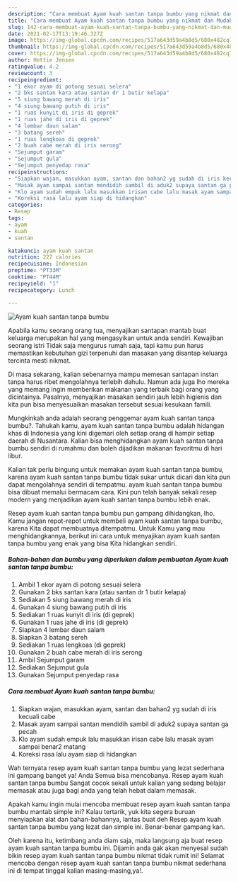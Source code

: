 ```yaml
---
description: "Cara membuat Ayam kuah santan tanpa bumbu yang nikmat dan Mudah Dibuat"
title: "Cara membuat Ayam kuah santan tanpa bumbu yang nikmat dan Mudah Dibuat"
slug: 142-cara-membuat-ayam-kuah-santan-tanpa-bumbu-yang-nikmat-dan-mudah-dibuat
date: 2021-02-17T13:19:46.327Z
image: https://img-global.cpcdn.com/recipes/517a643d59a4b8d5/680x482cq70/ayam-kuah-santan-tanpa-bumbu-foto-resep-utama.jpg
thumbnail: https://img-global.cpcdn.com/recipes/517a643d59a4b8d5/680x482cq70/ayam-kuah-santan-tanpa-bumbu-foto-resep-utama.jpg
cover: https://img-global.cpcdn.com/recipes/517a643d59a4b8d5/680x482cq70/ayam-kuah-santan-tanpa-bumbu-foto-resep-utama.jpg
author: Hettie Jensen
ratingvalue: 4.2
reviewcount: 3
recipeingredient:
- "1 ekor ayam di potong sesuai selera"
- "2 bks santan kara atau santan dr 1 butir kelapa"
- "5 siung bawang merah di iris"
- "4 siung bawang putih di iris"
- "1 ruas kunyit di iris di geprek"
- "1 ruas jahe di iris di geprek"
- "4 lembar daun salam"
- "3 batang sereh"
- "1 ruas lengkoas di geprek"
- "2 buah cabe merah di iris serong"
- "Sejumput garam"
- "Sejumput gula"
- "Sejumput penyedap rasa"
recipeinstructions:
- "Siapkan wajan, masukkan ayam, santan dan bahan2 yg sudah di iris kecuali cabe"
- "Masak ayam sampai santan mendidih sambil di aduk2 supaya santan ga pecah"
- "Klo ayam sudah empuk lalu masukkan irisan cabe lalu masak ayam sampai benar2 matang"
- "Koreksi rasa lalu ayam siap di hidangkan"
categories:
- Resep
tags:
- ayam
- kuah
- santan

katakunci: ayam kuah santan 
nutrition: 227 calories
recipecuisine: Indonesian
preptime: "PT33M"
cooktime: "PT44M"
recipeyield: "1"
recipecategory: Lunch

---
```



![Ayam kuah santan tanpa bumbu](https://img-global.cpcdn.com/recipes/517a643d59a4b8d5/680x482cq70/ayam-kuah-santan-tanpa-bumbu-foto-resep-utama.jpg)

Apabila kamu seorang orang tua, menyajikan santapan mantab buat keluarga merupakan hal yang mengasyikan untuk anda sendiri. Kewajiban seorang istri Tidak saja mengurus rumah saja, tapi kamu pun harus memastikan kebutuhan gizi terpenuhi dan masakan yang disantap keluarga tercinta mesti nikmat.

Di masa  sekarang, kalian sebenarnya mampu memesan santapan instan tanpa harus ribet mengolahnya terlebih dahulu. Namun ada juga lho mereka yang memang ingin memberikan makanan yang terbaik bagi orang yang dicintainya. Pasalnya, menyajikan masakan sendiri jauh lebih higienis dan kita pun bisa menyesuaikan masakan tersebut sesuai kesukaan famili. 



Mungkinkah anda adalah seorang penggemar ayam kuah santan tanpa bumbu?. Tahukah kamu, ayam kuah santan tanpa bumbu adalah hidangan khas di Indonesia yang kini digemari oleh setiap orang di hampir setiap daerah di Nusantara. Kalian bisa menghidangkan ayam kuah santan tanpa bumbu sendiri di rumahmu dan boleh dijadikan makanan favoritmu di hari libur.

Kalian tak perlu bingung untuk memakan ayam kuah santan tanpa bumbu, karena ayam kuah santan tanpa bumbu tidak sukar untuk dicari dan kita pun dapat mengolahnya sendiri di tempatmu. ayam kuah santan tanpa bumbu bisa dibuat memalui bermacam cara. Kini pun telah banyak sekali resep modern yang menjadikan ayam kuah santan tanpa bumbu lebih enak.

Resep ayam kuah santan tanpa bumbu pun gampang dihidangkan, lho. Kamu jangan repot-repot untuk membeli ayam kuah santan tanpa bumbu, karena Kita dapat membuatnya ditempatmu. Untuk Kamu yang mau menghidangkannya, berikut ini cara untuk menyajikan ayam kuah santan tanpa bumbu yang enak yang bisa Kita hidangkan sendiri.

<!--inarticleads1-->

##### Bahan-bahan dan bumbu yang diperlukan dalam pembuatan Ayam kuah santan tanpa bumbu:

1. Ambil 1 ekor ayam di potong sesuai selera
1. Gunakan 2 bks santan kara (atau santan dr 1 butir kelapa)
1. Sediakan 5 siung bawang merah di iris
1. Gunakan 4 siung bawang putih di iris
1. Sediakan 1 ruas kunyit di iris (di geprek)
1. Gunakan 1 ruas jahe di iris (di geprek)
1. Siapkan 4 lembar daun salam
1. Siapkan 3 batang sereh
1. Sediakan 1 ruas lengkoas (di geprek)
1. Gunakan 2 buah cabe merah di iris serong
1. Ambil Sejumput garam
1. Sediakan Sejumput gula
1. Gunakan Sejumput penyedap rasa




<!--inarticleads2-->

##### Cara membuat Ayam kuah santan tanpa bumbu:

1. Siapkan wajan, masukkan ayam, santan dan bahan2 yg sudah di iris kecuali cabe
1. Masak ayam sampai santan mendidih sambil di aduk2 supaya santan ga pecah
1. Klo ayam sudah empuk lalu masukkan irisan cabe lalu masak ayam sampai benar2 matang
1. Koreksi rasa lalu ayam siap di hidangkan




Wah ternyata resep ayam kuah santan tanpa bumbu yang lezat sederhana ini gampang banget ya! Anda Semua bisa mencobanya. Resep ayam kuah santan tanpa bumbu Sangat cocok sekali untuk kalian yang sedang belajar memasak atau juga bagi anda yang telah hebat dalam memasak.

Apakah kamu ingin mulai mencoba membuat resep ayam kuah santan tanpa bumbu mantab simple ini? Kalau tertarik, yuk kita segera buruan menyiapkan alat dan bahan-bahannya, lantas buat deh Resep ayam kuah santan tanpa bumbu yang lezat dan simple ini. Benar-benar gampang kan. 

Oleh karena itu, ketimbang anda diam saja, maka langsung aja buat resep ayam kuah santan tanpa bumbu ini. Dijamin anda gak akan menyesal sudah bikin resep ayam kuah santan tanpa bumbu nikmat tidak rumit ini! Selamat mencoba dengan resep ayam kuah santan tanpa bumbu nikmat sederhana ini di tempat tinggal kalian masing-masing,ya!.

